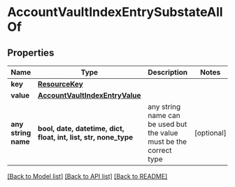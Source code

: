 # AccountVaultIndexEntrySubstateAllOf


## Properties
Name | Type | Description | Notes
------------ | ------------- | ------------- | -------------
**key** | [**ResourceKey**](ResourceKey.md) |  | 
**value** | [**AccountVaultIndexEntryValue**](AccountVaultIndexEntryValue.md) |  | 
**any string name** | **bool, date, datetime, dict, float, int, list, str, none_type** | any string name can be used but the value must be the correct type | [optional]

[[Back to Model list]](../README.md#documentation-for-models) [[Back to API list]](../README.md#documentation-for-api-endpoints) [[Back to README]](../README.md)


